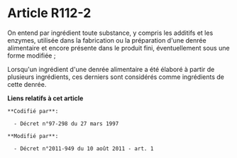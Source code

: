 # Article R112-2

On entend par ingrédient toute substance, y compris les additifs et les enzymes, utilisée dans la fabrication ou la
préparation d'une denrée alimentaire et encore présente dans le produit fini, éventuellement sous une forme modifiée ;

Lorsqu'un ingrédient d'une denrée alimentaire a été élaboré à partir de plusieurs ingrédients, ces derniers sont considérés
comme ingrédients de cette denrée.

**Liens relatifs à cet article**

	**Codifié par**:

	  - Décret n°97-298 du 27 mars 1997

	**Modifié par**:

	  - Décret n°2011-949 du 10 août 2011 - art. 1
